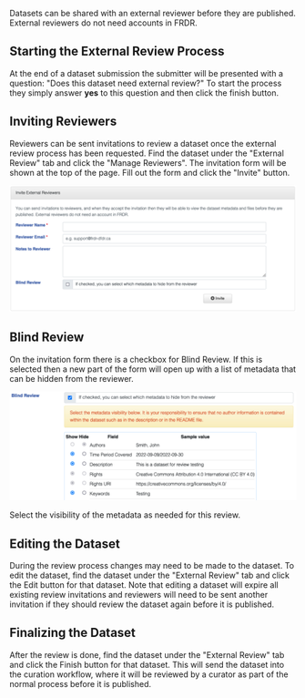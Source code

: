 ﻿Datasets can be shared with an external reviewer before they are published.  External reviewers do not need accounts in FRDR.

## Starting the External Review Process

At the end of a dataset submission the submitter will be presented with a question: "Does this dataset need external review?"  To start the process they simply answer **yes** to this question and then click the finish button.

## Inviting Reviewers

Reviewers can be sent invitations to review a dataset once the external review process has been requested.  Find the dataset under the "External Review" tab and click the "Manage Reviewers".  The invitation form will be shown at the top of the page.  Fill out the form and click the "Invite" button.

<a href="/docs/img/screenshots/external_review/inviting.png" class="screenshot-lightbox">
    <img src="/docs/img/screenshots/external_review/inviting.png" alt="Screenshot showing reviewer invitation form" class="screenshot"/>
</a>

## Blind Review

On the invitation form there is a checkbox for Blind Review.  If this is selected then a new part of the form will open up with a list of metadata that can be hidden from the reviewer.  

<a href="/docs/img/screenshots/external_review/blind.png" class="screenshot-lightbox">
    <img src="/docs/img/screenshots/external_review/blind.png" alt="Screenshot showing blind review metadata selection" class="screenshot"/>
</a>

Select the visibility of the metadata as needed for this review.

## Editing the Dataset

During the review process changes may need to be made to the dataset.  To edit the dataset, find the dataset under the "External Review" tab and click the Edit button for that dataset. Note that editing a dataset will expire all existing review invitations and reviewers will need to be sent another invitation if they should review the dataset again before it is published.

## Finalizing the Dataset

After the review is done, find the dataset under the "External Review" tab and click the Finish button for that dataset.  This will send the dataset into the curation workflow, where it will be reviewed by a curator as part of the normal process before it is published.
